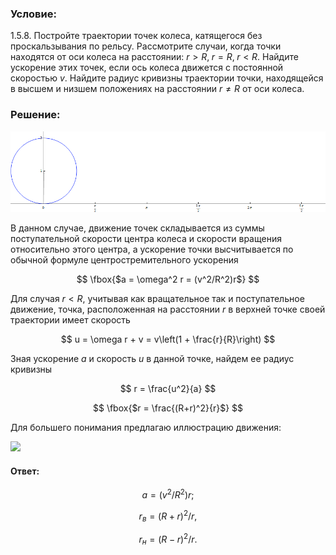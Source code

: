 ###  Условие:

$1.5.8.$ Постройте траектории точек колеса, катящегося без проскальзывания по рельсу. Рассмотрите случаи, когда точки находятся от оси колеса на расстоянии: $r > R,\; r = R,\; r < R$. Найдите ускорение этих точек, если ось колеса движется с постоянной скоростью $v$. Найдите радиус кривизны траектории точки, находящейся в высшем и низшем положениях на расстоянии $r \neq R$ от оси колеса.

###  Решение:

![ Циклоида - сумма поступательного и вращательного движения |900x231, 84%](../../img/1.5.8/Cycloid_animated_.gif)

В данном случае, движение точек складывается из суммы поступательной скорости центра колеса и скорости вращения относительно этого центра, а ускорение точки высчитывается по обычной формуле центростремительного ускорения

$$
\fbox{$a = \omega^2 r = (v^2/R^2)r$}
$$

Для случая $r< R$, учитывая как вращательное так и поступательное движение, точка, расположенная на расстоянии $r$ в верхней точке своей траектории имеет скорость

$$
u = \omega r + v = v\left(1 + \frac{r}{R}\right)
$$

Зная ускорение $a$ и скорость $u$ в данной точке, найдем ее радиус кривизны

$$
r = \frac{u^2}{a}
$$

$$
\fbox{$r = \frac{(R+r)^2}{r}$}
$$

Для большего понимания предлагаю иллюстрацию движения:

![](https://www.youtube.com/embed/XgqOLWkicFc)

#### Ответ:

$$
a=(v^2/R^2)r;
$$

$$
r_{в}=(R+r)^2/r,
$$

$$
r_{н}=(R-r)^2/r.
$$